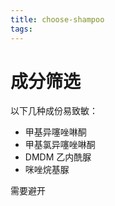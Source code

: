 ```yaml
---
title: choose-shampoo
tags:
---
```












# 成分筛选

以下几种成份易致敏：

- 甲基异噻唑啉酮
- 甲基氯异噻唑啉酮
- DMDM 乙内酰脲
- 咪唑烷基脲

需要避开
